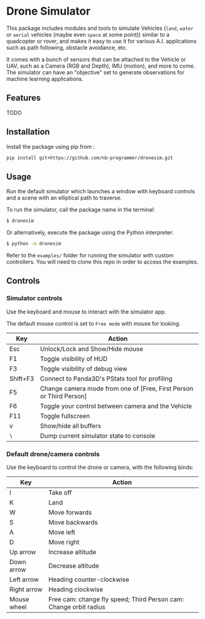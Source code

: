 # Drone Simulator

This package includes modules and tools to simulate Vehicles (`land`, `water` or `aerial` vehicles (maybe even `space` at some point)) similar to a quadcopter or rover, and makes it easy to use it for various A.I. applications such as path following, obstacle avoidance, etc.

It comes with a bunch of sensors that can be attached to the Vehicle or UAV, such as a Camera (RGB and Depth), IMU (motion), and more to come.
The simulator can have an "objective" set to generate observations for machine learning applications.

## Features
TODO

## Installation

Install the package using pip from :

```bash
pip install git+https://github.com/nb-programmer/dronesim.git
```

## Usage

Run the default simulator which launches a window with keyboard controls and a scene with an elliptical path to traverse.

To run the simulator, call the package name in the terminal:

```bash
$ dronesim
```

Or alternatively, execute the package using the Python interpreter:

```bash
$ python -m dronesim
```

Refer to the `examples/` folder for running the simulator with custom controllers. You will need to clone this repo in order to access the examples.

## Controls

### Simulator controls

Use the keyboard and mouse to interact with the simulator app.

The default mouse control is set to `Free mode` with mouse for looking.

Key|Action
---|---
Esc|Unlock/Lock and Show/Hide mouse
F1|Toggle visibility of HUD
F3|Toggle visibility of debug view
Shift+F3|Connect to Panda3D's PStats tool for profiling
F5|Change camera mode from one of [Free, First Person or Third Person]
F6|Toggle your control between camera and the Vehicle
F11|Toggle fullscreen
v|Show/hide all buffers
`\`|Dump current simulator state to console

### Default drone/camera controls

Use the keyboard to control the drone or camera, with the following binds:

Key|Action
---|---
I|Take off
K|Land
W|Move forwards
S|Move backwards
A|Move left
D|Move right
Up arrow|Increase altitude
Down arrow|Decrease altitude
Left arrow|Heading counter-clockwise
Right arrow|Heading clockwise
Mouse wheel|Free cam: change fly speed; Third Person cam: Change orbit radius
